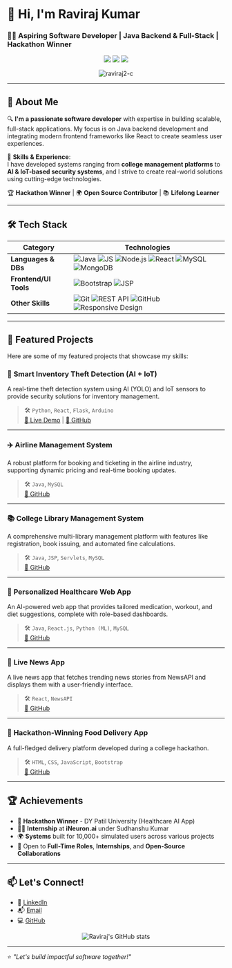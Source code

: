 # 👋 Hi, I'm Raviraj Kumar

### 🧑‍💻 Aspiring Software Developer | Java Backend & Full-Stack | Hackathon Winner

<p align="center">
  <a href="https://www.linkedin.com/in/raviraj-kumar-a47692295/"><img src="https://img.shields.io/badge/LinkedIn-blue?style=for-the-badge&logo=linkedin" /></a>
  <a href="mailto:ravirajk802@gmail.com"><img src="https://img.shields.io/badge/Gmail-red?style=for-the-badge&logo=gmail&logoColor=white" /></a>
  <a href="https://github.com/raviraj2-c"><img src="https://img.shields.io/badge/GitHub-black?style=for-the-badge&logo=github" /></a>
</p>

<p align="center">
  <img src="https://komarev.com/ghpvc/?username=raviraj2-c&style=for-the-badge&color=brightgreen" alt="raviraj2-c" />
</p>

---

## 💼 About Me

🔍 **I'm a passionate software developer** with expertise in building scalable, full-stack applications. My focus is on Java backend development and integrating modern frontend frameworks like React to create seamless user experiences.

🚀 **Skills & Experience**:  
I have developed systems ranging from **college management platforms** to **AI & IoT-based security systems**, and I strive to create real-world solutions using cutting-edge technologies.

🏆 **Hackathon Winner** | 🌍 **Open Source Contributor** | 📚 **Lifelong Learner**

---

## 🛠️ Tech Stack

| **Category**          | **Technologies**                                                                                              |
|-----------------------|---------------------------------------------------------------------------------------------------------------|
| **Languages & DBs**   | ![Java](https://img.shields.io/badge/Java-%23ED8B00.svg?style=flat&logo=openjdk&logoColor=white) ![JS](https://img.shields.io/badge/JavaScript-%23F7DF1E.svg?style=flat&logo=javascript&logoColor=black) ![Node.js](https://img.shields.io/badge/Node.js-%2343853D.svg?style=flat&logo=node.js&logoColor=white) ![React](https://img.shields.io/badge/React-%2320232a.svg?style=flat&logo=react&logoColor=%2361DAFB) ![MySQL](https://img.shields.io/badge/MySQL-%2300f.svg?style=flat&logo=mysql&logoColor=white) ![MongoDB](https://img.shields.io/badge/MongoDB-%2347A248.svg?style=flat&logo=mongodb&logoColor=white) |
| **Frontend/UI Tools** | ![Bootstrap](https://img.shields.io/badge/Bootstrap-%23563D7C.svg?style=flat&logo=bootstrap&logoColor=white) ![JSP](https://img.shields.io/badge/JSP-%23f44336.svg?style=flat&logo=java&logoColor=white) |
| **Other Skills**      | ![Git](https://img.shields.io/badge/Git-%23F05032.svg?style=flat&logo=git&logoColor=white) ![REST API](https://img.shields.io/badge/REST%20API-%23007ACC.svg?style=flat&logo=api&logoColor=white) ![GitHub](https://img.shields.io/badge/GitHub-%23121011.svg?style=flat&logo=github&logoColor=white) ![Responsive Design](https://img.shields.io/badge/Responsive--Design-%2300C7B7.svg?style=flat&logo=responsive&logoColor=white) |

---

## 🚀 Featured Projects

Here are some of my featured projects that showcase my skills:

### 🔐 **Smart Inventory Theft Detection** (AI + IoT)
A real-time theft detection system using AI (YOLO) and IoT sensors to provide security solutions for inventory management.  
> 🛠️ `Python`, `React`, `Flask`, `Arduino`  
> [🔗 Live Demo]() | [📂 GitHub](https://github.com/raviraj2-c)

---

### ✈️ **Airline Management System**
A robust platform for booking and ticketing in the airline industry, supporting dynamic pricing and real-time booking updates.  
> 🛠️ `Java`, `MySQL`  
> [📂 GitHub](https://github.com/raviraj2-c/Airline_system)

---

### 📚 **College Library Management System**
A comprehensive multi-library management platform with features like registration, book issuing, and automated fine calculations.  
> 🛠️ `Java`, `JSP`, `Servlets`, `MySQL`  
> [📂 GitHub](https://github.com/raviraj2-c/College-Library-Management)

---

### 💊 **Personalized Healthcare Web App**
An AI-powered web app that provides tailored medication, workout, and diet suggestions, complete with role-based dashboards.  
> 🛠️ `Java`, `React.js`, `Python (ML)`, `MySQL`  
> [📂 GitHub](https://github.com/raviraj2-c)

---

### 📰 **Live News App**
A live news app that fetches trending news stories from NewsAPI and displays them with a user-friendly interface.  
> 🛠️ `React`, `NewsAPI`  
> [📂 GitHub](https://github.com/raviraj2-c)

---

### 🍕 **Hackathon-Winning Food Delivery App**
A full-fledged delivery platform developed during a college hackathon.  
> 🛠️ `HTML`, `CSS`, `JavaScript`, `Bootstrap`  
> [📂 GitHub](https://github.com/raviraj2-c/hackathon)

---

## 🏆 Achievements

- 🥇 **Hackathon Winner** - DY Patil University (Healthcare AI App)
- 👨‍💻 **Internship** at **iNeuron.ai** under Sudhanshu Kumar
- 🌍 **Systems** built for 10,000+ simulated users across various projects
- 🚀 Open to **Full-Time Roles**, **Internships**, and **Open-Source Collaborations**

---

## 📫 Let's Connect!

- 🔗 [LinkedIn](https://www.linkedin.com/in/raviraj-kumar-a47692295/)
- 📬 [Email](mailto:ravirajk802@gmail.com)
- 💻 [GitHub](https://github.com/raviraj2-c)

<p align="center">
  <img src="https://github-readme-stats.vercel.app/api?username=raviraj2-c&show_icons=true&theme=github_dark&hide_title=true" alt="Raviraj's GitHub stats" />
</p>

---

⭐ *"Let's build impactful software together!"*

